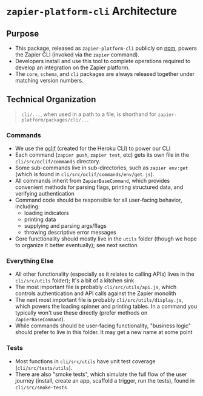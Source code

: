 # `zapier-platform-cli` Architecture

## Purpose

- This package, released as `zapier-platform-cli` publicly on [npm](https://www.npmjs.com/package/zapier-platform-cli), powers the Zapier CLI (invoked via the `zapier` command).
- Developers install and use this tool to complete operations required to develop an integration on the Zapier platform.
- The `core`, `schema`, and `cli` packages are always released together under matching version numbers.

## Technical Organization

> `cli/...`, when used in a path to a file, is shorthand for `zapier-platform/packages/cli/...`

### Commands

- We use the [oclif](https://github.com/oclif/oclif) (created for the Heroku CLI) to power our CLI
- Each command (`zapier push`, `zapier test`, etc) gets its own file in the `cli/src/oclif/commands` directory.
- Some sub-commands live in sub-directories, such as `zapier env:get` (which is found in `cli/src/oclif/commands/env/get.js`).
- All commands inherit from `ZapierBaseCommand`, which provides convenient methods for parsing flags, printing structured data, and verifying authentication
- Command code should be responsible for all user-facing behavior, including:
  - loading indicators
  - printing data
  - supplying and parsing args/flags
  - throwing descriptive error messages
- Core functionality should mostly live in the `utils` folder (though we hope to organize it better eventually); see next section

### Everything Else

- All other functionality (especially as it relates to calling APIs) lives in the `cli/src/utils` folder); It's a bit of a kitchen sink
- The most important file is probably `cli/src/utils/api.js`, which controls authentication and API calls against the Zapier monolith
- The next most important file is probably `cli/src/utils/display.js`, which powers the loading spinner and printing tables. In a command you typically won't use these directly (prefer methods on `ZapierBaseCommand`).
- While commands should be user-facing functionality, "business logic" should prefer to live in this folder. It may get a new name at some point

### Tests

- Most functions in `cli/src/utils` have unit test coverage (`cli/src/tests/utils`).
- There are also "smoke tests", which simulate the full flow of the user journey (install, create an app, scaffold a trigger, run the tests), found in `cli/src/smoke-tests`
